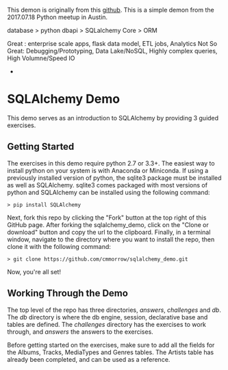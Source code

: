 This demon is originally from this [github](https://github.com/cmmorrow/sqlalchemy_demo). This is a simple demon from the 2017.07.18 Python meetup in Austin.

database > python dbapi > SQLalchemy Core > ORM


Great : 
    enterprise scale apps, flask data model, ETL jobs, Analytics
Not So Great: 
    Debugging/Prototyping, Data Lake/NoSQL, Highly complex queries, High Volumne/Speed IO

-

# SQLAlchemy Demo
This demo serves as an introduction to SQLAlchemy by providing 3 guided exercises.

## Getting Started
The exercises in this demo require python 2.7 or 3.3+. The easiest way to install python on your system is with Anaconda or Miniconda.
If using a previously installed version of python, the sqlite3 package must be installed as well as SQLAlchemy. sqlite3 comes packaged with most versions of python and SQLAlchemy can be installed using the following command:
```shell
> pip install SQLAlchemy
```
Next, fork this repo by clicking the "Fork" button at the top right of this GitHub page. After forking the sqlalchemy_demo, click on the "Clone or download" button and copy the url to the clipboard. Finally, in a terminal window, navigate to the directory where you want to install the repo, then clone it with the following command:
```shell
> git clone https://github.com/cmmorrow/sqlalchemy_demo.git
```
Now, you're all set!

## Working Through the Demo
The top level of the repo has three directories, *answers*, *challenges* and *db*. The *db* directory is where the db engine, session, declarative base and tables are defined. The *challenges* directory has the exercises to work through, and *answers* the answers to the exercises.

Before getting started on the exercises, make sure to add all the fields for the Albums, Tracks, MediaTypes and Genres tables. The Artists table has already been completed, and can be used as a reference.